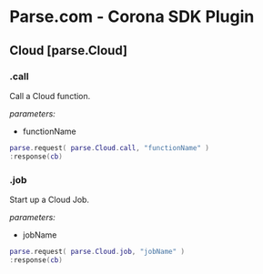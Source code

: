 # Parse.com - Corona SDK Plugin

## Cloud [parse.Cloud]

### .call

Call a Cloud function.

*parameters:*

* functionName

```lua
parse.request( parse.Cloud.call, "functionName" )
:response(cb)
```

### .job

Start up a Cloud Job.

*parameters:*

* jobName

```lua
parse.request( parse.Cloud.job, "jobName" )
:response(cb)
```
